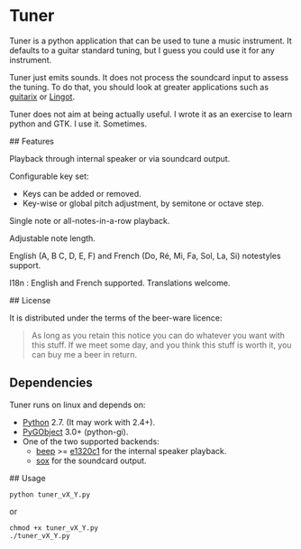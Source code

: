 Tuner
=====

Tuner is a python application that can be used to tune a music instrument. It defaults to a guitar standard tuning, but I guess you could use it for any instrument.

Tuner just emits sounds. It does not process the soundcard input to assess the tuning. To do that, you should look at greater applications such as [guitarix](https://sourceforge.net/projects/guitarix/files/gxtuner/) or [Lingot](http://www.nongnu.org/lingot/).

Tuner does not aim at being actually useful. I wrote it as an exercise to learn python and GTK. I use it. Sometimes.

## Features

Playback through internal speaker or via soundcard output.

Configurable key set:

* Keys can be added or removed.
* Key-wise or global pitch adjustment, by semitone or octave step.

Single note or all-notes-in-a-row playback.

Adjustable note length.

English (A, B C, D, E, F) and French (Do, Ré, Mi, Fa, Sol, La, Si) notestyles support.

I18n : English and French supported. Translations welcome.

## License

It is distributed under the terms of the beer-ware licence:

> As long as you retain this notice you can do whatever you want with this stuff. If we meet some day, and you think this stuff is worth it, you can buy me a beer in return.

## Dependencies

Tuner runs on linux and depends on:

* [Python](https://www.python.org/) 2.7. (It may work with 2.4+).
* [PyGObject](https://wiki.gnome.org/action/show/Projects/PyGObject) 3.0+ (python-gi).
* One of the two supported backends:
  * [beep](https://github.com/johnath/beep) >= [e1320c1](https://github.com/johnath/beep/commits/e1320c1da52ca92aa68b4224f9532982184fbe00) for the internal speaker playback.
  * [sox](http://sox.sourceforge.net/) for the soundcard output.

## Usage

```
python tuner_vX_Y.py
```

or

```
chmod +x tuner_vX_Y.py
./tuner_vX_Y.py
```

